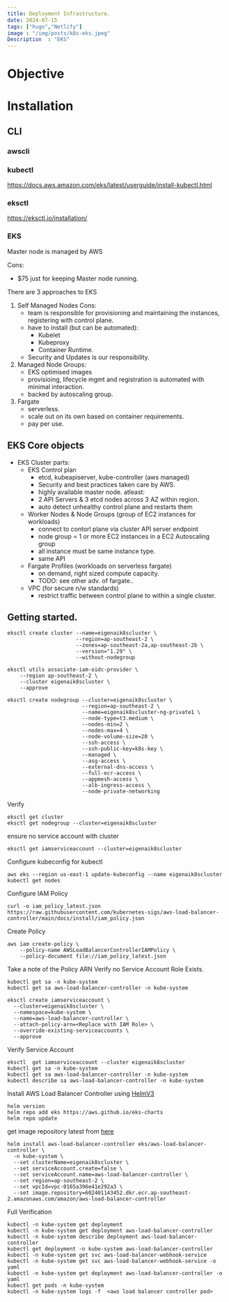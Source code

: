 ```yaml
---
title: Deployment Infrastructure.
date: 2024-07-15
tags: ["hugo","Netlify"]
image : "/img/posts/k8s-eks.jpeg"
Description  : "EKS"
---
```

# Objective

# Installation
## CLI
### awscli
### kubectl
https://docs.aws.amazon.com/eks/latest/userguide/install-kubectl.html
### eksctl
https://eksctl.io/installation/
### EKS
Master node is managed by AWS


Cons:
- $75 just for keeping Master node running.

There are 3 approaches to EKS
1. Self Managed Nodes
    Cons:
    - team is responsible for provisioning and maintaining the instances, registering with control plane.
    - have to install (but can be automated):
        - Kubelet
        - Kubeproxy
        - Container Runtime.
    - Security and Updates is our responsibility.
2. Managed Node Groups:
    - EKS optimised images
    - provisioing, lifecycle mgmt and registration is automated with minimal interaction.
    - backed by autoscaling group.
3. Fargate
    - serverless.
    - scale out on its own based on container requirements.
    - pay per use.
## EKS Core objects
- EKS Cluster parts:
    - EKS Control plan 
        - etcd, kubeapiserver, kube-controller (aws managed)
        - Security and best practices taken care by AWS.
        - highly available master node. atleast:
        - 2 API Servers & 3 etcd nodes across 3 AZ within region.
        - auto detect unhealthy control plane and restarts them
    - Worker Nodes & Node Groups (group of EC2 instances for workloads)
        - connect to contorl plane via cluster API server endpoint 
        - node group = 1 or more EC2 instances in a EC2 Autoscaling group
        - all instance must be same instance type.
        - same API
    - Fargate Profiles (workloads on serverless fargate)
        - on demand, right sized compute capacity.
        - TODO: see other adv. of fargate..
    - VPC (for secure n/w standards)
        - restrict traffic between control plane to within a single cluster.

## Getting started.
```shell 
eksctl create cluster --name=eigenaik8scluster \
                      --region=ap-southeast-2 \
                      --zones=ap-southeast-2a,ap-southeast-2b \
                      --version="1.29" \
                      --without-nodegroup 
```
```shell
eksctl utils associate-iam-oidc-provider \
    --region ap-southeast-2 \
    --cluster eigenaik8scluster \
    --approve
```
```shell
eksctl create nodegroup --cluster=eigenaik8scluster \
                        --region=ap-southeast-2 \
                        --name=eigenaik8scluster-ng-private1 \
                        --node-type=t3.medium \
                        --nodes-min=2 \
                        --nodes-max=4 \
                        --node-volume-size=20 \
                        --ssh-access \
                        --ssh-public-key=k8s-key \
                        --managed \
                        --asg-access \
                        --external-dns-access \
                        --full-ecr-access \
                        --appmesh-access \
                        --alb-ingress-access \
                        --node-private-networking 
```
Verify
```shell
eksctl get cluster
eksctl get nodegroup --cluster=eigenaik8scluster
```

ensure no service account with cluster
```shell
eksctl get iamserviceaccount --cluster=eigenaik8scluster
```

Configure kubeconfig for kubectl
```shell
aws eks --region us-east-1 update-kubeconfig --name eigenaik8scluster
kubectl get nodes
```
Configure IAM Policy
```shell
curl -o iam_policy_latest.json https://raw.githubusercontent.com/kubernetes-sigs/aws-load-balancer-controller/main/docs/install/iam_policy.json
```
Create Policy
```shell
aws iam create-policy \
    --policy-name AWSLoadBalancerControllerIAMPolicy \
    --policy-document file://iam_policy_latest.json
```
Take a note of the Policy ARN
Verify no Service Account Role Exists.
```shell
kubectl get sa -n kube-system
kubectl get sa aws-load-balancer-controller -n kube-system
```
```shell
eksctl create iamserviceaccount \
  --cluster=eigenaik8scluster \
  --namespace=kube-system \
  --name=aws-load-balancer-controller \ 
  --attach-policy-arn=<Replace with IAM Role> \
  --override-existing-serviceaccounts \
  --approve
```
Verify Service Account
```shell
eksctl  get iamserviceaccount --cluster eigenaik8scluster
kubectl get sa -n kube-system
kubectl get sa aws-load-balancer-controller -n kube-system
kubectl describe sa aws-load-balancer-controller -n kube-system
```
Install AWS Load Balancer Controller using [HelmV3](https://helm.sh/docs/intro/install/)
```shell
helm version
helm repo add eks https://aws.github.io/eks-charts
helm repo update
```
get image repository latest from [here](https://docs.aws.amazon.com/eks/latest/userguide/add-ons-images.html)
```shell
helm install aws-load-balancer-controller eks/aws-load-balancer-controller \
  -n kube-system \
  --set clusterName=eigenaik8scluster \
  --set serviceAccount.create=false \
  --set serviceAccount.name=aws-load-balancer-controller \
  --set region=ap-southeast-2 \
  --set vpcId=vpc-0165a396e41e292a3 \
  --set image.repository=602401143452.dkr.ecr.ap-southeast-2.amazonaws.com/amazon/aws-load-balancer-controller
```
Full Verification
```shell
kubectl -n kube-system get deployment 
kubectl -n kube-system get deployment aws-load-balancer-controller
kubectl -n kube-system describe deployment aws-load-balancer-controller
kubectl get deployment -n kube-system aws-load-balancer-controller
kubectl -n kube-system get svc aws-load-balancer-webhook-service
kubectl -n kube-system get svc aws-load-balancer-webhook-service -o yaml
kubectl -n kube-system get deployment aws-load-balancer-controller -o yaml
kubectl get pods -n kube-system
kubectl -n kube-system logs -f  <aws load balancer controller pod>
```